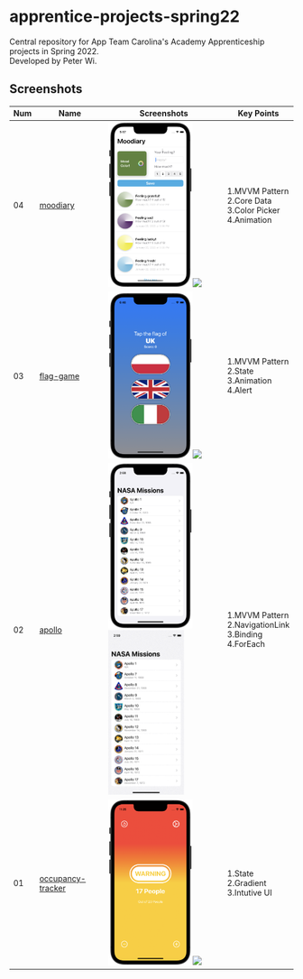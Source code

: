 # apprentice-projects-spring22
Central repository for App Team Carolina's Academy Apprenticeship projects in Spring 2022.
<br>Developed by Peter Wi.

## Screenshots

|Num|Name|Screenshots|Key Points
|--|--|--|--|
|04|[moodiary](p04-mood-tracker)|<img src="p04-mood-tracker/Screenshots/moodiary_4.png" width="150"/><img src="p04-mood-tracker/Screenshots/record_1.gif" width="135"/>|1.MVVM Pattern<br>2.Core Data<br>3.Color Picker<br>4.Animation
|03|[flag-game](p03-flag-refactoring)|<img src="p03-flag-refactoring/Screenshots/flag_1.png" width="150"/><img src="p03-flag-refactoring/Screenshots/record_1.gif" width="135"/>|1.MVVM Pattern<br>2.State<br>3.Animation<br>4.Alert
|02|[apollo](p02-apollo)|<img src="p02-apollo/Screenshots/apollo_1.png" width="150"/><img src="p02-apollo/Screenshots/record_1.gif" width="135"/>|1.MVVM Pattern<br>2.NavigationLink<br>3.Binding<br>4.ForEach
|01|[occupancy-tracker](p01-occupancy-tracker)|<img src="p01-occupancy-tracker/Screenshots/counter_3.png" width="150"/><img src="p01-occupancy-tracker/Screenshots/record_1.gif" width="135"/>|1.State<br>2.Gradient<br>3.Intutive UI

